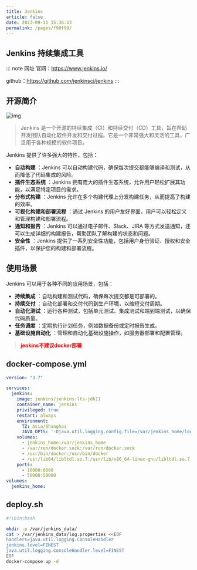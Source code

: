 ```yaml
---
title: Jenkins
article: false
date: 2023-09-11 15:36:13
permalink: /pages/f90f99/
---
```


## Jenkins 持续集成工具

::: note 网址
官网：https://www.jenkins.io/

github：https://github.com/jenkinsci/jenkins
:::

## 开源简介


![img](/img/docker/jenkins.png)

> Jenkins 是一个开源的持续集成（CI）和持续交付（CD）工具，旨在帮助开发团队自动化软件开发和交付过程。它是一个非常强大和灵活的工具，广泛用于各种规模的软件项目。

Jenkins 提供了许多强大的特性，包括： 
- **自动构建** ：Jenkins 可以自动构建代码，确保每次提交都能够编译和测试，从而降低了代码集成的风险。 
- **插件生态系统** ：Jenkins 拥有庞大的插件生态系统，允许用户轻松扩展其功能，以满足特定项目的需求。 
- **分布式构建** ：Jenkins 允许在多个构建代理上分发构建任务，从而提高了构建的效率。 
- **可视化构建和部署流程** ：通过 Jenkins 的用户友好界面，用户可以轻松定义和管理构建和部署流程。 
- **通知和报告** ：Jenkins 可以通过电子邮件、Slack、JIRA 等方式发送通知，还可以生成详细的构建报告，帮助团队了解构建的状态和问题。 
- **安全性** ：Jenkins 提供了一系列安全性功能，包括用户身份验证、授权和安全插件，以保护您的构建和部署流程。

## 使用场景

Jenkins 可以用于各种不同的应用场景，包括： 
- **持续集成** ：自动构建和测试代码，确保每次提交都是可部署的。 
- **持续交付** ：自动化部署和交付代码到生产环境，以缩短交付周期。 
- **自动化测试** ：运行各种测试，包括单元测试、集成测试和端到端测试，以确保代码质量。 
- **任务调度** ：定期执行计划任务，例如数据备份或定时报告生成。 
- **基础设施自动化** ：管理和自动化基础设施操作，如服务器部署和配置管理。



> <b style="color:red">jenkins不建议docker部署</b>



## docker-compose.yml

``` yaml
version: "3.7"

services:
  jenkins:
    image: jenkins/jenkins:lts-jdk11
    container_name: jenkins
    privileged: true
    restart: always
    environment:
      TZ: Asia/Shanghai
      JAVA_OPTS: '-Djava.util.logging.config.file=/var/jenkins_home/log.properties'
    volumes:
      - jenkins_home:/var/jenkins_home
      - /var/run/docker.sock:/var/run/docker.sock
      - /usr/bin/docker:/usr/bin/docker
      - /usr/lib64/libltdl.so.7:/usr/lib/x86_64-linux-gnu/libltdl.so.7
    ports:
      - 18080:8080
      - 50000:50000
volumes: 
  jenkins_home: 
```

## deploy.sh
``` sh
#!\bin\bash

mkdir -p /var/jenkins_data/
cat > /var/jenkins_data/log.properties <<EOF
handlers=java.util.logging.ConsoleHandler
jenkins.level=FINEST
java.util.logging.ConsoleHandler.level=FINEST
EOF
docker-compose up -d
```